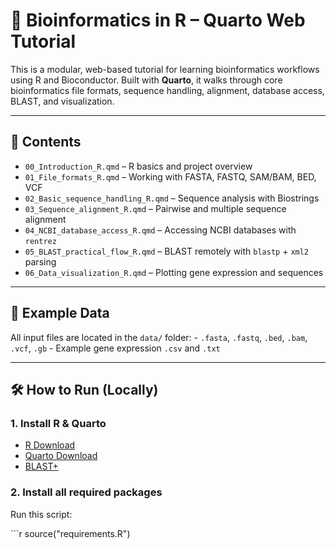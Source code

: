 
# 🧬 Bioinformatics in R – Quarto Web Tutorial

This is a modular, web-based tutorial for learning bioinformatics
workflows using R and Bioconductor. Built with **Quarto**, it walks
through core bioinformatics file formats, sequence handling, alignment,
database access, BLAST, and visualization.

------------------------------------------------------------------------

## 🔎 Contents

-   `00_Introduction_R.qmd` – R basics and project overview
-   `01_File_formats_R.qmd` – Working with FASTA, FASTQ, SAM/BAM, BED,
    VCF
-   `02_Basic_sequence_handling_R.qmd` – Sequence analysis with
    Biostrings
-   `03_Sequence_alignment_R.qmd` – Pairwise and multiple sequence
    alignment
-   `04_NCBI_database_access_R.qmd` – Accessing NCBI databases with
    `rentrez`
-   `05_BLAST_practical_flow_R.qmd` – BLAST remotely with `blastp` +
    `xml2` parsing
-   `06_Data_visualization_R.qmd` – Plotting gene expression and
    sequences

------------------------------------------------------------------------

## 📁 Example Data

All input files are located in the `data/` folder: - `.fasta`, `.fastq`,
`.bed`, `.bam`, `.vcf`, `.gb` - Example gene expression `.csv` and
`.txt`

------------------------------------------------------------------------

## 🛠️ How to Run (Locally)

### 1. Install R & Quarto

-   [R Download](https://cran.r-project.org/)
-   [Quarto Download](https://quarto.org/)
-   [BLAST+](https://ftp.ncbi.nlm.nih.gov/blast/executables/blast+/LATEST/)

### 2. Install all required packages

Run this script:

\`\`\`r source("requirements.R")
